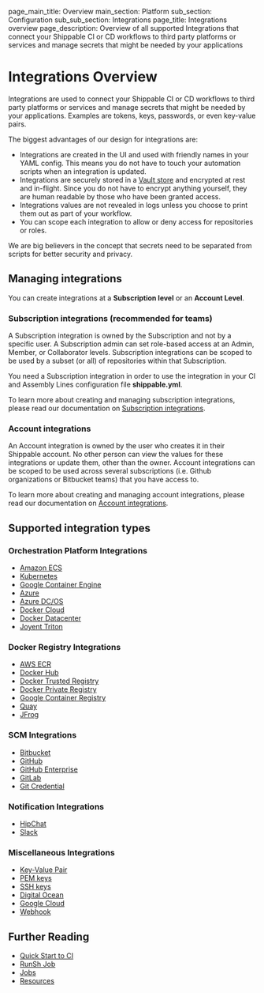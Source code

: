 page_main_title: Overview
main_section: Platform
sub_section: Configuration
sub_sub_section: Integrations
page_title: Integrations overview
page_description: Overview of all supported Integrations that connect your Shippable CI or CD workflows to third party platforms or services and manage secrets that might be needed by your applications

# Integrations Overview

Integrations are used to connect your Shippable CI or CD workflows to third party platforms or services and manage secrets that might be needed by your applications. Examples are tokens, keys, passwords, or even key-value pairs.

The biggest advantages of our design for integrations are:

* Integrations are created in the UI and used with friendly names in your YAML config. This means you do not have to touch your automation scripts when an integration is updated.
* Integrations are securely stored in a <a href="https://www.vaultproject.io/">Vault store</a> and encrypted at rest and in-flight. Since you do not have to encrypt anything yourself, they are human readable by those who have been granted access.
* Integrations values are not revealed in logs unless you choose to print them out as part of your workflow.
* You can scope each integration to allow or deny access for repositories or roles.

We are big believers in the concept that secrets need to be separated from scripts for better security and privacy.

## Managing integrations

You can create integrations at a **Subscription level** or an **Account Level**.

### Subscription integrations (recommended for teams)

A Subscription integration is owned by the Subscription and not by a specific user. A Subscription admin can set role-based access at an Admin, Member, or Collaborator levels. Subscription integrations can be scoped to be used by a subset (or all) of repositories within that Subscription.

You need a Subscription integration in order to use the integration in your CI and Assembly Lines configuration file **shippable.yml**.

To learn more about creating and managing subscription integrations, please read our documentation on [Subscription integrations](/platform/tutorial/integration/subscription-integrations).

### Account integrations

An Account integration is owned by the user who creates it in their Shippable account. No other person can view the values for these integrations or update them, other than the owner. Account integrations can be scoped to be used across several subscriptions (i.e. Github organizations or Bitbucket teams) that you have access to.

To learn more about creating and managing account integrations, please read our documentation on [Account integrations](/platform/tutorial/integration/howto-crud-integration).

## Supported integration types

### Orchestration Platform Integrations

- [Amazon ECS](/platform/integration/aws-iam)
- [Kubernetes](/platform/integration/kubernetes)
- [Google Container Engine](/platform/integration/gcloudKey)
- [Azure](/platform/integration/azure-keys/)
- [Azure DC/OS](/platform/integration/azureDcosKey)
- [Docker Cloud](/platform/integration/dclKey)
- [Docker Datacenter](/platform/integration/ddcKey)
- [Joyent Triton](/platform/integration/joyentTritonKey)

### Docker Registry Integrations

- [AWS ECR](/platform/integration/aws-keys)
- [Docker Hub](/platform/integration/dockerRegistryLogin)
- [Docker Trusted Registry](/platform/integration/dockerRegistryLogin)
- [Docker Private Registry](/platform/integration/dockerRegistryLogin)
- [Google Container Registry](/platform/integration/gcloudKey)
- [Quay](/platform/integration/quayLogin)
- [JFrog](/platform/integration/jfrog-artifactoryKey)

### SCM Integrations

- [Bitbucket](/platform/integration/bitbucket)
- [GitHub](/platform/integration/github)
- [GitHub Enterprise](/platform/integration/github-enterprise)
- [GitLab](/platform/integration/gitlab)
- [Git Credential](/platform/integration/git-credential)

### Notification Integrations

- [HipChat](/platform/integration/hipchatKey)
- [Slack](/platform/integration/slackKey)

### Miscellaneous Integrations

- [Key-Value Pair](/platform/integration/key-value)
- [PEM keys](/platform/integration/pemKey)
- [SSH keys](/platform/integration/sshKey)
- [Digital Ocean](/platform/integration/do)
- [Google Cloud](/platform/integration/gcloudKey)
- [Webhook](/platform/integration/webhook)

## Further Reading
* [Quick Start to CI](/getting-started/ci-sample)
* [RunSh Job](/platform/workflow/job/runsh)
* [Jobs](/platform/workflow/job/overview)
* [Resources](/platform/workflow/resource/overview)
